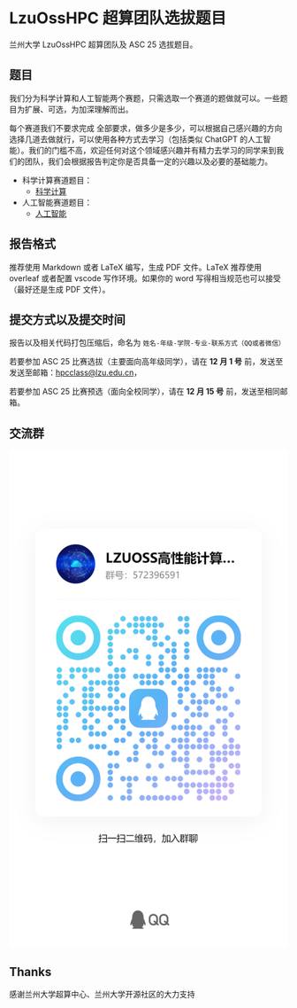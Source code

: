 # LzuOssHPC 超算团队选拔题目

兰州大学 LzuOssHPC 超算团队及 ASC 25 选拔题目。

## 题目

我们分为科学计算和人工智能两个赛题，只需选取一个赛道的题做就可以。一些题目为扩展、可选，为加深理解而出。

每个赛道我们不要求完成	全部要求，做多少是多少，可以根据自己感兴趣的方向选择几道去做就行，可以使用各种方式去学习（包括类似 ChatGPT 的人工智能）。我们的门槛不高，欢迎任何对这个领域感兴趣并有精力去学习的同学来到我们的团队，我们会根据报告判定你是否具备一定的兴趣以及必要的基础能力。

- 科学计算赛道题目：
  - [科学计算](./HPC赛题.md)
- 人工智能赛道题目：
  - [人工智能](./AI赛题.md)

## 报告格式

推荐使用 Markdown 或者 LaTeX 编写，生成 PDF 文件。LaTeX 推荐使用 overleaf 或者配置 vscode 写作环境。如果你的 word 写得相当规范也可以接受（最好还是生成 PDF 文件）。

## 提交方式以及提交时间

报告以及相关代码打包压缩后，命名为 `姓名-年级-学院-专业-联系方式（QQ或者微信）`

若要参加 ASC 25 比赛选拔（主要面向高年级同学），请在 **12 月 1 号** 前，发送至发送至邮箱：[hpcclass@lzu.edu.cn](mailto:hpcclass@lzu.edu.cn)，

若要参加 ASC 25 比赛预选（面向全校同学），请在 **12 月 15 号** 前，发送至相同邮箱。

## 交流群

![](./qrcode_qq.jpg)

## Thanks

感谢兰州大学超算中心、兰州大学开源社区的大力支持
